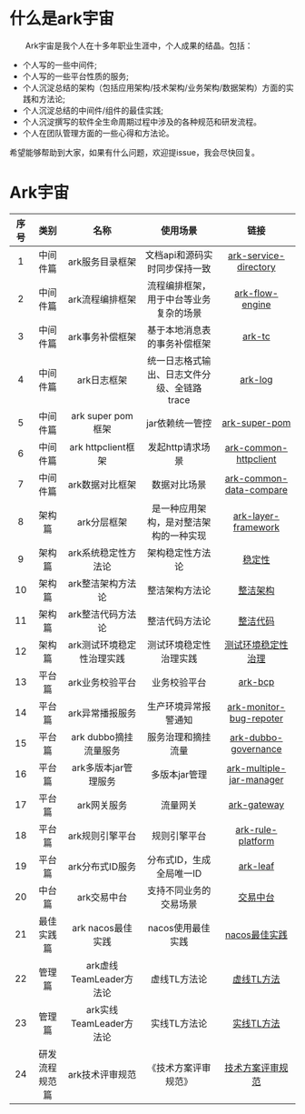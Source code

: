 # 什么是ark宇宙
&emsp;&emsp;Ark宇宙是我个人在十多年职业生涯中，个人成果的结晶。包括：
- 个人写的一些中间件;
- 个人写的一些平台性质的服务;
- 个人沉淀总结的架构（包括应用架构/技术架构/业务架构/数据架构）方面的实践和方法论;
- 个人沉淀总结的中间件/组件的最佳实践;
- 个人沉淀撰写的软件全生命周期过程中涉及的各种规范和研发流程。
- 个人在团队管理方面的一些心得和方法论。

希望能够帮助到大家，如果有什么问题，欢迎提issue，我会尽快回复。
   
# Ark宇宙

| 序号 | 类别 | 名称 | 使用场景 | 链接 |
| :----: |:----: | :----: | :----: | :----: |
| 1 | 中间件篇 | ark服务目录框架 | 文档api和源码实时同步保持一致  | [ark-service-directory](https://github.com/javaboy863/ark-service-directory) |
| 2 | 中间件篇 | ark流程编排框架 | 流程编排框架，用于中台等业务复杂的场景 | [ark-flow-engine](https://github.com/javaboy863/ark-flow-engine) |
| 3 | 中间件篇 | ark事务补偿框架 | 基于本地消息表的事务补偿框架 | [ark-tc](https://github.com/javaboy863/ark-tc) |
| 4 | 中间件篇 | ark日志框架 |  统一日志格式输出、日志文件分级、全链路trace| [ark-log](https://github.com/javaboy863/ark-log) |
| 5 | 中间件篇 | ark super pom框架 |  jar依赖统一管控 | [ark-super-pom](https://github.com/javaboy863/ark-super-pom) |
| 6 | 中间件篇 | ark httpclient框架 |  发起http请求场景 | [ark-common-httpclient](https://github.com/javaboy863/ark-common-httpclient) |
| 7 | 中间件篇 | ark数据对比框架 | 数据对比场景 | [ark-common-data-compare](https://github.com/javaboy863/ark-common-data-compare) |
| 8 | 架构篇 | ark分层框架 | 是一种应用架构，是对整洁架构的一种实现 | [ark-layer-framework](https://github.com/javaboy863/ark-layer-framework) |
| 9 | 架构篇 | ark系统稳定性方法论 | 架构稳定性方法论 | [稳定性](https://github.com/javaboy863/ark-arch/tree/main/stability) |
| 10 | 架构篇 | ark整洁架构方法论 | 整洁架构方法论 | [整洁架构](https://github.com/javaboy863/ark-arch/tree/main/clean-architecture) |
| 11 | 架构篇 | ark整洁代码方法论 | 整洁代码方法论 | [整洁代码](https://github.com/javaboy863/ark-arch/tree/main/clean-code) |
| 12 | 架构篇 | ark测试环境稳定性治理实践 | 测试环境稳定性治理实践 | [测试环境稳定性治理](https://github.com/javaboy863/ark-best-practices/tree/main/testing-environment) |
| 13 | 平台篇 |ark业务校验平台 | 业务校验平台 | [ark-bcp](https://github.com/javaboy863/ark-bcp) |
| 14 | 平台篇 |ark异常播报服务 | 生产环境异常报警通知 | [ark-monitor-bug-repoter](https://github.com/javaboy863/ark-monitor-bug-repoter) |
| 15 | 平台篇 |ark dubbo摘挂流量服务 | 服务治理和摘挂流量 | [ark-dubbo-governance](https://github.com/javaboy863/ark-dubbo-governance) |
| 16 | 平台篇 |ark多版本jar管理服务 | 多版本jar管理 | [ark-multiple-jar-manager](https://github.com/javaboy863/ark-multiple-jar-manager) |
| 17 | 平台篇 |ark网关服务 | 流量网关 | [ark-gateway](https://github.com/javaboy863/ark-gateway) |
| 18 | 平台篇 |ark规则引擎平台 | 规则引擎平台 | [ark-rule-platform](https://github.com/javaboy863/ark-rule-platform) |
| 19 | 平台篇 | ark分布式ID服务 | 分布式ID，生成全局唯一ID | [ark-leaf](https://github.com/javaboy863/ark-leaf) |
| 20 | 中台篇 | ark交易中台 | 支持不同业务的交易场景 | [交易中台](https://github.com/javaboy863/ark) |
| 21 | 最佳实践篇 | ark nacos最佳实践 | nacos使用最佳实践 | [nacos最佳实践](https://github.com/javaboy863/ark-best-practices/tree/main/nacos) |
| 22 | 管理篇 | ark虚线TeamLeader方法论 | 虚线TL方法论 | [虚线TL方法](https://github.com/javaboy863/ark-management) |
| 23 | 管理篇 | ark实线TeamLeader方法论 | 实线TL方法论 | [实线TL方法](https://github.com/javaboy863/ark-management) |
| 24 | 研发流程规范篇 | ark技术评审规范 | 《技术方案评审规范》 | [技术方案评审规范](https://github.com/javaboy863/ark-standard/tree/main/nacos) |
